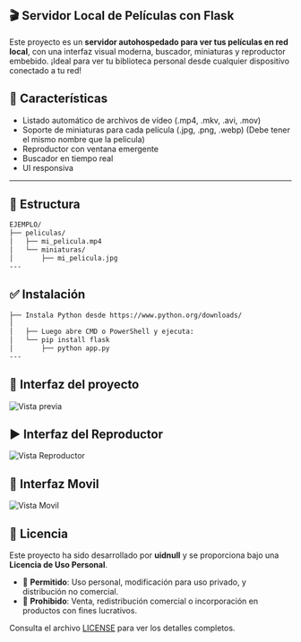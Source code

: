 ## 🎬 Servidor Local de Películas con Flask

Este proyecto es un **servidor autohospedado para ver tus películas en red local**, con una interfaz visual moderna, buscador, miniaturas y reproductor embebido. ¡Ideal para ver tu biblioteca personal desde cualquier dispositivo conectado a tu red!

## 🚀 Características

- Listado automático de archivos de vídeo (.mp4, .mkv, .avi, .mov)
- Soporte de miniaturas para cada película (.jpg, .png, .webp) (Debe tener el mismo nombre que la pelicula)
- Reproductor con ventana emergente
- Buscador en tiempo real
- UI responsiva

---

## 📂 Estructura

```bash
EJEMPLO/
├── peliculas/
│   ├── mi_pelicula.mp4
│   └── miniaturas/
│       ├── mi_pelicula.jpg
---
```

## ✅ Instalación
```bash 
├── Instala Python desde https://www.python.org/downloads/
│
│   ├── Luego abre CMD o PowerShell y ejecuta:
│   └── pip install flask
│       ├── python app.py
---
```
## 🎥 Interfaz del proyecto
![Vista previa](https://i.imgur.com/oz23jIi.png)
## ▶️ Interfaz del Reproductor
![Vista Reproductor](https://i.imgur.com/b6Gsb0j.png)
## 📱 Interfaz Movil
![Vista Movil](https://i.imgur.com/wn04ytj.png)

## 📄 Licencia

Este proyecto ha sido desarrollado por **uidnull** y se proporciona bajo una **Licencia de Uso Personal**.

- 📌 **Permitido**: Uso personal, modificación para uso privado, y distribución no comercial.  
- 🚫 **Prohibido**: Venta, redistribución comercial o incorporación en productos con fines lucrativos.

Consulta el archivo [LICENSE](./LICENSE) para ver los detalles completos.


